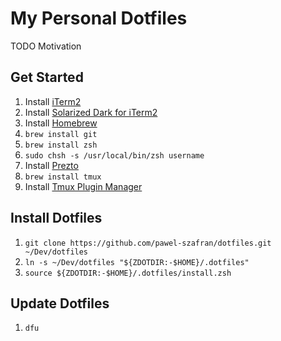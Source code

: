 # My Personal Dotfiles

TODO Motivation

## Get Started

1. Install [iTerm2](https://www.iterm2.com/)
1. Install [Solarized Dark for iTerm2](https://github.com/altercation/solarized/tree/master/iterm2-colors-solarized)
1. Install [Homebrew](http://brew.sh/)
1. `brew install git`
1. `brew install zsh`
1. `sudo chsh -s /usr/local/bin/zsh username`
1. Install [Prezto](https://github.com/sorin-ionescu/prezto)
1. `brew install tmux`
1. Install [Tmux Plugin Manager](https://github.com/tmux-plugins/tpm)

## Install Dotfiles

1. `git clone https://github.com/pawel-szafran/dotfiles.git ~/Dev/dotfiles`
1. `ln -s ~/Dev/dotfiles "${ZDOTDIR:-$HOME}/.dotfiles"`
1. `source ${ZDOTDIR:-$HOME}/.dotfiles/install.zsh`

## Update Dotfiles

1. `dfu`
